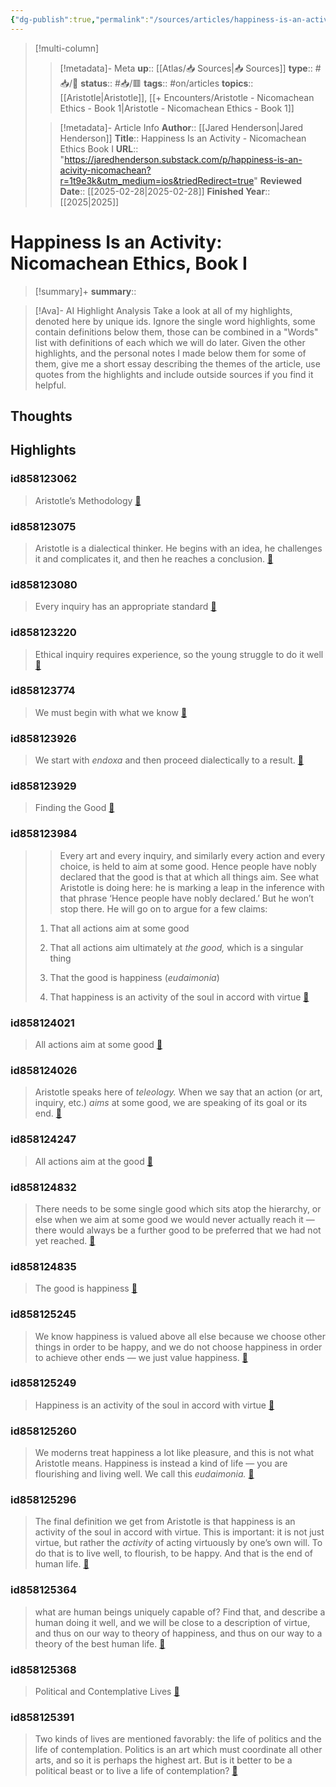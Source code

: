 ```yaml
---
{"dg-publish":true,"permalink":"/sources/articles/happiness-is-an-activity-nicomachean-ethics-book-i/"}
---
```


> [!multi-column]
>> [!metadata]- Meta
>> **up**:: [[Atlas/📥 Sources\|📥 Sources]]
>> **type**:: #📥/📰 
>> **status**:: #📥/🟥 
>> **tags**:: #on/articles
>> **topics**:: [[Aristotle\|Aristotle]], [[+ Encounters/Aristotle - Nicomachean Ethics - Book 1\|Aristotle - Nicomachean Ethics - Book 1]]
>
>> [!metadata]- Article Info
>> **Author**:: [[Jared Henderson\|Jared Henderson]]
>> **Title**:: Happiness Is an Activity - Nicomachean Ethics Book I
>> **URL**:: "https://jaredhenderson.substack.com/p/happiness-is-an-acivity-nicomachean?r=1t9e3k&utm_medium=ios&triedRedirect=true"
>> **Reviewed Date**:: [[2025-02-28\|2025-02-28]]
>> **Finished Year**:: [[2025\|2025]]

# Happiness Is an Activity: Nicomachean Ethics, Book I

> [!summary]+
> **summary**::  

> [!Ava]- AI Highlight Analysis
> Take a look at all of my highlights, denoted here by unique ids. Ignore the single word highlights, some contain definitions below them, those can be combined in a "Words" list with definitions of each which we will do later. Given the other highlights, and the personal notes I made below them for some of them, give me a short essay describing the themes of the article, use quotes from the highlights and include outside sources if you find it helpful.

## Thoughts

## Highlights
### id858123062

> Aristotle’s Methodology <span class='highlight-link'>[🔗](https://read.readwise.io/read/01jn7ap0nh5rk9p505geg0594v)</span>

### id858123075

> Aristotle is a dialectical thinker. He begins with an idea, he challenges it and complicates it, and then he reaches a conclusion. <span class='highlight-link'>[🔗](https://read.readwise.io/read/01jn7apd8hxyjbc5pfxzwp4vrg)</span>

### id858123080

> Every inquiry has an appropriate standard <span class='highlight-link'>[🔗](https://read.readwise.io/read/01jn7apm5sna0rzm61bka2j1cw)</span>

### id858123220

> Ethical inquiry requires experience, so the young struggle to do it well <span class='highlight-link'>[🔗](https://read.readwise.io/read/01jn7av2z46xapxqstvbay67ba)</span>

### id858123774

> We must begin with what we know <span class='highlight-link'>[🔗](https://read.readwise.io/read/01jn7aysfvfy4fa42e3pxv9ssa)</span>

### id858123926

> We start with *endoxa* and then proceed dialectically to a result. <span class='highlight-link'>[🔗](https://read.readwise.io/read/01jn7b1msp8b6cejy166pdzpe1)</span>

### id858123929

> Finding the Good <span class='highlight-link'>[🔗](https://read.readwise.io/read/01jn7b1sn022j5gmvns0s5g5vs)</span>

### id858123984

> > Every art and every inquiry, and similarly every action and every choice, is held to aim at some good. Hence people have nobly declared that the good is that at which all things aim.
> See what Aristotle is doing here: he is marking a leap in the inference with that phrase ‘Hence people have nobly declared.’ But he won’t stop there. He will go on to argue for a few claims:
> 1.  That all actions aim at some good
>     
> 2.  That all actions aim ultimately at *the good,* which is a singular thing
>     
> 3.  That the good is happiness (*eudaimonia*)
>     
> 4.  That happiness is an activity of the soul in accord with virtue <span class='highlight-link'>[🔗](https://read.readwise.io/read/01jn7b2yz152w55nbb9eazjest)</span>

### id858124021

> All actions aim at some good <span class='highlight-link'>[🔗](https://read.readwise.io/read/01jn7b4hp1q6zt06dstfgawdj1)</span>

### id858124026

> Aristotle speaks here of *teleology.* When we say that an action (or art, inquiry, etc.) *aims* at some good, we are speaking of its goal or its end. <span class='highlight-link'>[🔗](https://read.readwise.io/read/01jn7b51kp9cjyvbfr6mvvg8d8)</span>

### id858124247

> All actions aim at the good <span class='highlight-link'>[🔗](https://read.readwise.io/read/01jn7b5mwew2spf58d62wrafc3)</span>

### id858124832

> There needs to be some single good which sits atop the hierarchy, or else when we aim at some good we would never actually reach it — there would always be a further good to be preferred that we had not yet reached. <span class='highlight-link'>[🔗](https://read.readwise.io/read/01jn7b6dwr3z5hvxkmwm0gyq9w)</span>

### id858124835

> The good is happiness <span class='highlight-link'>[🔗](https://read.readwise.io/read/01jn7b6jnvtd3eythadd6shrrm)</span>

### id858125245

> We know happiness is valued above all else because we choose other things in order to be happy, and we do not choose happiness in order to achieve other ends — we just value happiness. <span class='highlight-link'>[🔗](https://read.readwise.io/read/01jn7bawa7y8v569693ejpg7dp)</span>

### id858125249

> Happiness is an activity of the soul in accord with virtue <span class='highlight-link'>[🔗](https://read.readwise.io/read/01jn7bb1553b5dv94mfz7wjt09)</span>

### id858125260

> We moderns treat happiness a lot like pleasure, and this is not what Aristotle means. Happiness is instead a kind of life — you are flourishing and living well. We call this *eudaimonia.* <span class='highlight-link'>[🔗](https://read.readwise.io/read/01jn7bbmpey591y7bt7cc1j883)</span>

### id858125296

> The final definition we get from Aristotle is that happiness is an activity of the soul in accord with virtue. This is important: it is not just virtue, but rather the *activity* of acting virtuously by one’s own will. To do that is to live well, to flourish, to be happy. And that is the end of human life. <span class='highlight-link'>[🔗](https://read.readwise.io/read/01jn7bczt3ykagm2b7jr0hyeby)</span>

### id858125364

> what are human beings uniquely capable of? Find that, and describe a human doing it well, and we will be close to a description of virtue, and thus on our way to theory of happiness, and thus on our way to a theory of the best human life. <span class='highlight-link'>[🔗](https://read.readwise.io/read/01jn7bf50w0wwk0zehsexg6xe2)</span>

### id858125368

> Political and Contemplative Lives <span class='highlight-link'>[🔗](https://read.readwise.io/read/01jn7bf8gc8fqb2df05kbxjj3b)</span>

### id858125391

> Two kinds of lives are mentioned favorably: the life of politics and the life of contemplation. Politics is an art which must coordinate all other arts, and so it is perhaps the highest art. But is it better to be a political beast or to live a life of contemplation? <span class='highlight-link'>[🔗](https://read.readwise.io/read/01jn7bgb0fny81x7wxd279cs8z)</span>





